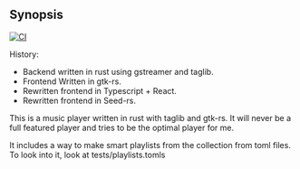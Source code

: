 ## Synopsis
[![CI](https://github.com/Narfinger/viola/actions/workflows/rust.yml/badge.svg)](https://github.com/Narfinger/viola/actions/workflows/rust.yml)

History:
- Backend written in rust using gstreamer and taglib.
- Frontend Written in gtk-rs.
- Rewritten frontend in Typescript + React.
- Rewritten frontend in Seed-rs.

This is a music player written in rust with taglib and gtk-rs. It will never be a full featured player and tries to be the optimal player for me.

It includes a way to make smart playlists from the collection from toml files. To look into it, look at tests/playlists.tomls
